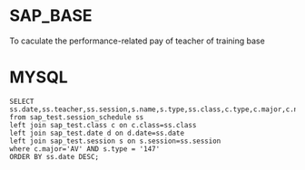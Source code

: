 # SAP_BASE
To caculate the performance-related pay of teacher of training base

# MYSQL
```mysql
SELECT ss.date,ss.teacher,ss.session,s.name,s.type,ss.class,c.type,c.major,c.number,ss.`full/half`,d.day_of_week,d.holiday 
from sap_test.session_schedule ss
left join sap_test.class c on c.class=ss.class
left join sap_test.date d on d.date=ss.date
left join sap_test.session s on s.session=ss.session
where c.major='AV' AND s.type = '147' 
ORDER BY ss.date DESC;
```
